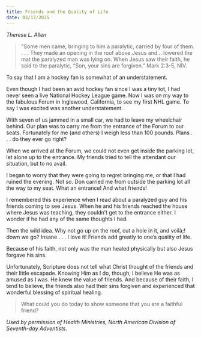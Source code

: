 ```yaml
---
title: Friends and the Quality of Life
date: 03/17/2025
---
```


_Therese L. Allen_

> <p></p>
> "Some men came, bringing to him a paralytic, carried by four of them. . . . They made an opening in the roof above Jesus and... lowered the mat the paralyzed man was lying on. When Jesus saw their faith, he said to the paralytic, “Son, your sins are forgiven.” Mark 2:3-5, NIV.

To say that I am a hockey fan is somewhat of an understatement.

Even though I had been an avid hockey fan since I was a tiny tot, I had never seen a live National Hockey League game. Now I was on my way to the fabulous Forum in Inglewood, California, to see my first NHL game. To say I was excited was another understatement.

With seven of us jammed in a small car, we had to leave my wheelchair behind. Our plan was to carry me from the entrance of the Forum to our seats. Fortunately for me (and others) I weigh less than 100 pounds. Plans . . . do they ever go right?

When we arrived at the Forum, we could not even get inside the parking lot, let alone up to the entrance. My friends tried to tell the attendant our situation, but to no avail.

I began to worry that they were going to regret bringing me, or that I had ruined the evening. Not so. Don carried me from outside the parking lot all the way to my seat. What an entrance! And what friends!

I remembered this experience when I read about a paralyzed guy and his friends coming to see Jesus. When he and his friends reached the house where Jesus was teaching, they couldn’t get to the entrance either. I wonder if he had any of the same thoughts I had.

Then the wild idea. Why not go up on the roof, cut a hole in it, and voilà;! down we go? Insane . . . I love it! Friends add greatly to one’s quality of life.

Because of his faith, not only was the man healed physically but also Jesus forgave his sins.

Unfortunately, Scripture does not tell what Christ thought of the friends and their little escapade. Knowing Him as I do, though, I believe He was as amused as I was. He knew the value of friends. And because of their faith, I tend to believe, the friends also had their sins forgiven and experienced that wonderful blessing of spiritual healing.

> <callout></callout>
> What could you do today to show someone that you are a faithful friend?

_Used by permission of Health Ministries, North American Division of Seventh-day Adventists._